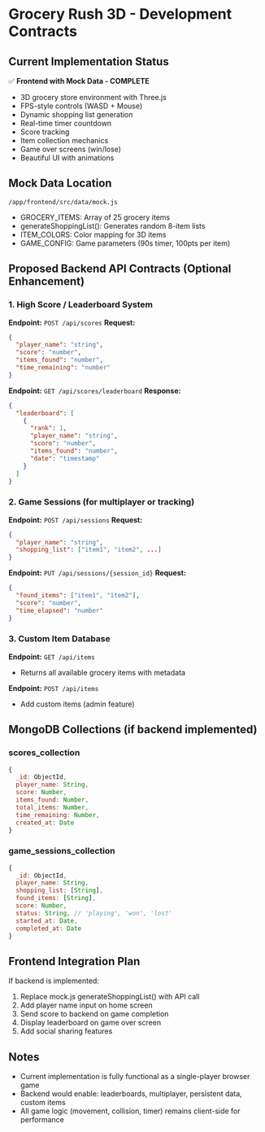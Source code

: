 # Grocery Rush 3D - Development Contracts

## Current Implementation Status
✅ **Frontend with Mock Data - COMPLETE**
- 3D grocery store environment with Three.js
- FPS-style controls (WASD + Mouse)
- Dynamic shopping list generation
- Real-time timer countdown
- Score tracking
- Item collection mechanics
- Game over screens (win/lose)
- Beautiful UI with animations

## Mock Data Location
`/app/frontend/src/data/mock.js`
- GROCERY_ITEMS: Array of 25 grocery items
- generateShoppingList(): Generates random 8-item lists
- ITEM_COLORS: Color mapping for 3D items
- GAME_CONFIG: Game parameters (90s timer, 100pts per item)

## Proposed Backend API Contracts (Optional Enhancement)

### 1. High Score / Leaderboard System
**Endpoint:** `POST /api/scores`
**Request:**
```json
{
  "player_name": "string",
  "score": "number",
  "items_found": "number",
  "time_remaining": "number"
}
```

**Endpoint:** `GET /api/scores/leaderboard`
**Response:**
```json
{
  "leaderboard": [
    {
      "rank": 1,
      "player_name": "string",
      "score": "number",
      "items_found": "number",
      "date": "timestamp"
    }
  ]
}
```

### 2. Game Sessions (for multiplayer or tracking)
**Endpoint:** `POST /api/sessions`
**Request:**
```json
{
  "player_name": "string",
  "shopping_list": ["item1", "item2", ...]
}
```

**Endpoint:** `PUT /api/sessions/{session_id}`
**Request:**
```json
{
  "found_items": ["item1", "item2"],
  "score": "number",
  "time_elapsed": "number"
}
```

### 3. Custom Item Database
**Endpoint:** `GET /api/items`
- Returns all available grocery items with metadata

**Endpoint:** `POST /api/items`
- Add custom items (admin feature)

## MongoDB Collections (if backend implemented)

### scores_collection
```javascript
{
  _id: ObjectId,
  player_name: String,
  score: Number,
  items_found: Number,
  total_items: Number,
  time_remaining: Number,
  created_at: Date
}
```

### game_sessions_collection
```javascript
{
  _id: ObjectId,
  player_name: String,
  shopping_list: [String],
  found_items: [String],
  score: Number,
  status: String, // 'playing', 'won', 'lost'
  started_at: Date,
  completed_at: Date
}
```

## Frontend Integration Plan
If backend is implemented:
1. Replace mock.js generateShoppingList() with API call
2. Add player name input on home screen
3. Send score to backend on game completion
4. Display leaderboard on game over screen
5. Add social sharing features

## Notes
- Current implementation is fully functional as a single-player browser game
- Backend would enable: leaderboards, multiplayer, persistent data, custom items
- All game logic (movement, collision, timer) remains client-side for performance
